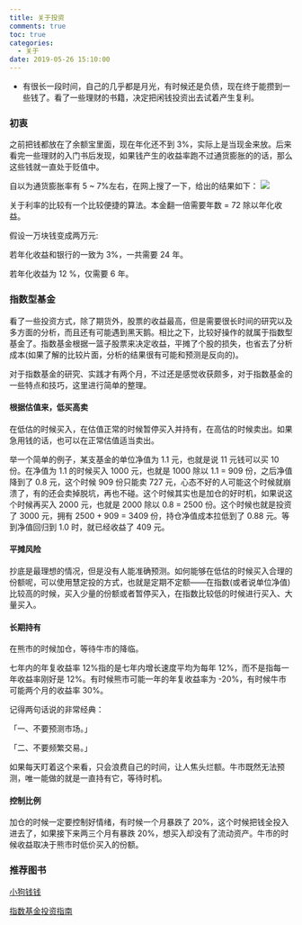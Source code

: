 ```yaml
---
title: 关于投资
comments: true
toc: true
categories:
  - 关于
date: 2019-05-26 15:10:00
---
```


* 有很长一段时间，自己的几乎都是月光，有时候还是负债，现在终于能攒到一些钱了。看了一些理财的书籍，决定把闲钱投资出去试着产生复利。
	
	<!--more-->

### 初衷

之前把钱都放在了余额宝里面，现在年化还不到 3%，实际上是当现金来放。后来看完一些理财的入门书后发现，如果钱产生的收益率跑不过通货膨胀的的话，那么这些钱就一直处于贬值中。

自以为通货膨胀率有 5 ~ 7%左右，在网上搜了一下，给出的结果如下：
![](/uploads/202001/tonghuopengzhang.jpg)

关于利率的比较有一个比较便捷的算法。本金翻一倍需要年数 = 72 除以年化收益。

假设一万块钱变成两万元:

若年化收益和银行的一致为 3%，一共需要 24 年。

若年化收益为 12 %，仅需要 6 年。
	

### 指数型基金

看了一些投资方式，除了期货外，股票的收益最高，但是需要很长时间的研究以及多方面的分析，而且还有可能遇到黑天鹅。相比之下，比较好操作的就属于指数型基金了。指数基金根据一篮子股票来决定收益，平摊了个股的损失，也省去了分析成本(如果了解的比较片面，分析的结果很有可能和预测是反向的)。

对于指数基金的研究、实践才有两个月，不过还是感觉收获颇多，对于指数基金的一些特点和技巧，这里进行简单的整理。

#### 根据估值来，低买高卖 

在低估的时候买入，在估值正常的时候暂停买入并持有，在高估的时候卖出。如果急用钱的话，也可以在正常估值适当卖出。

举一个简单的例子，某支基金的单位净值为 1.1 元，也就是说 11 元钱可以买 10 份。在净值为 1.1 的时候买入 1000 元，也就是 1000 除以 1.1 = 909 份，之后净值降到了 0.8 元，这个时候 909 份只能卖 727 元，心态不好的人可能这个时候就崩溃了，有的还会卖掉脱坑，再也不碰。这个时候其实也是加仓的好时机，如果说这个时候再买入 2000 元，也就是 2000 除以 0.8 = 2500 份。这个时候也就是投资了 3000 元，拥有 2500 + 909 = 3409 份，持仓净值成本拉低到了 0.88 元。等到净值回归到 1.0 时，就已经收益了 409 元。

#### 平摊风险 
	
抄底是最理想的情况，但是没有人能准确预测。如何能够在低估的时候买入合理的份额呢，可以使用慧定投的方式，也就是定期不定额——在指数(或者说单位净值)比较高的时候，买入少量的份额或者暂停买入，在指数比较低的时候进行买入、大量买入。
	
#### 长期持有 
	
在熊市的时候加仓，等待牛市的降临。

七年内的年复收益率 12%指的是七年内增长速度平均为每年 12%，而不是指每一年收益率刚好是 12%。有时候熊市可能一年的年复收益率为 -20%，有时候牛市可能两个月的收益率 30%。

记得两句话说的非常经典：

「一、不要预测市场。」

「二、不要频繁交易。」

如果每天盯着这个来看，只会浪费自己的时间，让人焦头烂额。牛市既然无法预测，唯一能做的就是一直持有它，等待时机。
	
#### 控制比例 
	
加仓的时候一定要控制好情绪，有时候一个月暴跌了 20%，这个时候把钱全投入进去了，如果接下来两三个月有暴跌 20%，想买入却没有了流动资产。牛市的时候收益取决于熊市时低价买入的份额。
	
### 推荐图书

[小狗钱钱](https://book.douban.com/subject/3576486/)

[指数基金投资指南](https://book.douban.com/subject/27204860/)